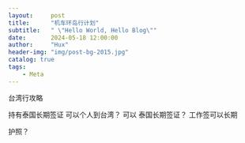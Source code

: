```yaml
---
layout:     post
title:      "机车环岛行计划"
subtitle:   " \"Hello World, Hello Blog\""
date:       2024-05-18 12:00:00
author:     "Hux"
header-img: "img/post-bg-2015.jpg"
catalog: true
tags:
    - Meta
---
```




台湾行攻略


持有泰国长期签证 可以个人到台湾？ 可以
泰国长期签证？ 工作签可以长期

护照？